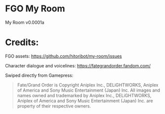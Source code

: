 # FGO My Room
My Room v0.0001a

# Credits:

FGO assets: https://github.com/hitoribot/my-room/issues

Character dialogue and voicelines: https://fategrandorder.fandom.com/


Swiped directly from Gamepress:

> Fate/Grand Order is Copyright Aniplex Inc., DELiGHTWORKS, Aniplex of America and Sony Music Entertainment (Japan) Inc. All images and names owned and trademarked by Aniplex Inc., DELiGHTWORKS, Aniplex of America and Sony Music Entertainment (Japan) Inc. are property of their respective owners.
